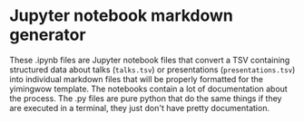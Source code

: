 # Jupyter notebook markdown generator

These .ipynb files are Jupyter notebook files that convert a TSV containing structured data about talks (`talks.tsv`) or presentations (`presentations.tsv`) into individual markdown files that will be properly formatted for the yimingwow template. The notebooks contain a lot of documentation about the process. The .py files are pure python that do the same things if they are executed in a terminal, they just don't have pretty documentation.




